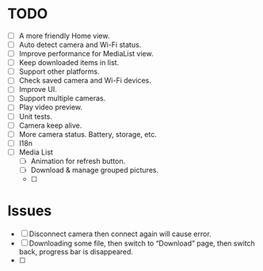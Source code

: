 # TODO

- [ ] A more friendly Home view.
- [ ] Auto detect camera and Wi-Fi status.
- [ ] Improve performance for MediaList view.
- [ ] Keep downloaded items in list.
- [ ] Support other platforms.
- [ ] Check saved camera and Wi-Fi devices.
- [ ] Improve UI.
- [ ] Support multiple cameras.
- [ ] Play video preview.
- [ ] Unit tests.
- [ ] Camera keep alive.
- [ ] More camera status. Battery, storage, etc.
- [ ] I18n
- [ ] Media List
  - [ ] Animation for refresh button.
  - [ ] Download & manage grouped pictures.
  - [ ] 



# Issues

- [ ] Disconnect camera then connect again will cause error.
- [ ] Downloading some file, then switch to “Download” page, then switch back, progress bar is disappeared.
- [ ] 

